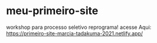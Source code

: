 # meu-primeiro-site
 workshop   para processo seletivo reprograma!
acesse  Aqui:  
https://primeiro-site-marcia-tadakuma-2021.netlify.app/
